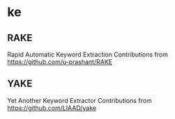 # ke

## RAKE
Rapid Automatic Keyword Extraction
Contributions from https://github.com/u-prashant/RAKE

## YAKE
Yet Another Keyword Extractor
Contributions from https://github.com/LIAAD/yake
